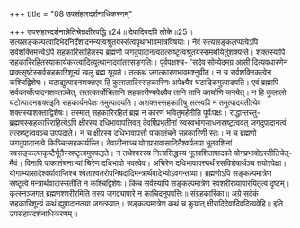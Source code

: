 +++
title = "08 उपसंहारदर्शनाधिकरणम्"

+++
उपसंहारदर्शनान्नेतिचेन्नक्षीरवद्धि॥24॥ देवादिवदपि लोके॥25॥ सत्यसङ्कल्पत्वादिभेदनिर्देशादनन्यत्वश्रुतयस्संत्वपृथग्भावमात्रविषयाः। नैवं सत्यसङ्कलप्पत्वेऽपि सर्वशक्तिमत्त्वेऽपि सहकारिसाहितस्य ब्रह्मणो जगदुपादानत्वतत्स्रष्टृत्वश्रुतयस्समर्थयितुंशक्यन्ते। शक्तस्यापि सहकारिरहितस्याकार्यकरत्वादित्युत्थानादवांतरसङ्गतिः। पूर्वपक्षश्च- 'सदेव सोम्येदमग्र आसी'दित्यवधारणेन प्राक्त्सृष्टेस्सर्वसहकारिशून्यं खलु ब्रह्म श्रूयते। तत्कथं जगत्कारणभावमश्नुवीत। न च सर्वशक्तिकत्वेन कश्चिद्विशेषः। घटाद्युत्पादनशक्तएव हि कुलालादिस्सहकारिणः अपेक्ष्यैव घटादिकमुत्पादयति। एवं ब्रह्मापि सर्वकार्योत्पादनशक्तञ्चेत्, तत्तत्कार्योचितानि सहकारीण्यपेक्ष्यैव तानि तानि कार्याणि जनयेत्। न हि कुलालो घटोत्पादनशक्तइति सहकार्यनपेक्षः तमुत्पादयति। अशक्तस्सहकारिषु सत्स्वपि न तमुत्पादयतीत्येव शक्तस्याशक्ताद्विशेषः। तस्मात् सहकारिरहितं ब्रह्म न कारणं भवितुमर्हतीति पूर्वःपक्षः। राद्धान्तस्तु- ब्रह्मणस्सहकारिराहित्येऽपि क्षीरस्य दधिभावापत्तिवत् देवर्षिप्रभृतीनां स्वस्वभोगसाधनस्रष्ट़ृत्ववत् जगदुपादानत्वं तत्स्रष्टृत्ववञ्च उपपद्यते। न च क्षीरस्य दधिभावापत्तौ पाकातंचने सहकारिणी स्तः। न च ब्रह्मणो जगदुपादानत्वे किञ्चित्सहकार्यस्ति। देवादीनाञ्च योगप्रभावासादितैश्वर्यतया भूतवशिनां स्वसङ्कल्पाकृष्टैर्भूतैस्स्रष्टृत्वमुपपद्यते। न तथेश्वरस्य नित्यसिद्धस्य भूतवशितापादको योगप्रभावोऽस्तीतिचेत्- मैवं। विनापि पाकातंचनाभ्यां चिरेण दधिभावो भवत्येव। अचिरेण दधिभावापत्त्यर्थं रसविशेषार्थञ्च तयोरपेक्षा। योगाभ्यासादैश्वर्यावाप्तिश्च श्वेताश्वतरोपनिषदादिमन्त्रार्थवादेभ्योऽवगन्तव्या। ब्रह्मणोऽपि सङ्कल्पमात्रेण स्रष्टृत्वे मन्त्रार्थवादास्संतीति न कश्चिद्विशेषः। किंच सर्वस्यापि सङ्कल्पमात्रेण स्वशरीरव्यापारयितृत्वं दृष्टम्। कृत्स्नञ्जगत् ब्रह्मणश्शरीरमिति तस्य जगद्व्यापारे न काचिदनुपपत्तिः॥ संग्रहकारिका॥ अग्रे सदेकं सहकारिशून्यं कथं ह्युपादानतया जगत्स्यात्। सङ्कल्पमात्रेण कथं च कुर्यात् क्षीरादिदेवादिवदित्यवेहि॥ इति उपसंहारदर्शनाधिकरणम्॥